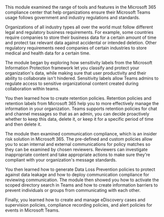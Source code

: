 This module examined the range of tools and features in the Microsoft 365 compliance center that help organizations ensure their Microsoft Teams usage follows government and industry regulations and standards.

Organizations of all industry types all over the world must follow different legal and regulatory business requirements. For example, some countries require companies to store their business data for a certain amount of time and protect tax relevant data against accidental or intended deletion. Other regulatory requirements need companies of certain industries to store medical and health data for a certain time.

The module began by exploring how sensitivity labels from the Microsoft Information Protection framework let you classify and protect your organization's data, while making sure that user productivity and their ability to collaborate isn't hindered. Sensitivity labels allow Teams admins to regulate access to sensitive organizational content created during collaboration within teams.

You then learned how to create retention policies. Retention policies and retention labels from Microsoft 365 help you to more effectively manage the information in your organization. Teams supports retention policies for chat and channel messages so that as an admin, you can decide proactively whether to keep this data, delete it, or keep it for a specific period of time and then delete it.

The module then examined communication compliance, which is an insider risk solution in Microsoft 365. The pre-defined and custom policies allow you to scan internal and external communications for policy matches so they can be examined by chosen reviewers. Reviewers can investigate inappropriate content and take appropriate actions to make sure they're compliant with your organization's message standards.

You then learned how to generate Data Loss Prevention policies to protect against data leakage and how to deploy communication compliance for reviewing communication. The module then showed you how to activate the scoped directory search in Teams and how to create information barriers to prevent individuals or groups from communicating with each other.

Finally, you learned how to create and manage eDiscovery cases and supervision policies, compliance recording policies, and alert policies for events in Microsoft Teams.
